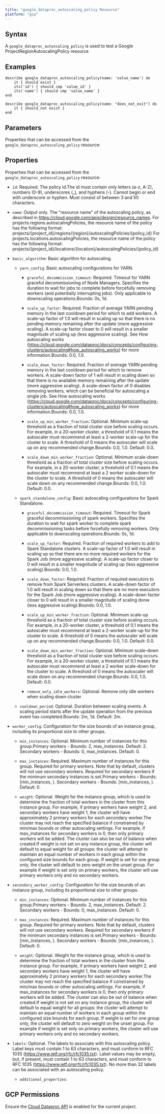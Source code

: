 ```yaml
---
title: "google_dataproc_autoscaling_policy Resource"
platform: "gcp"
---
```



## Syntax
A `google_dataproc_autoscaling_policy` is used to test a Google ProjectRegionAutoscalingPolicy resource

## Examples
```
describe google_dataproc_autoscaling_policy(name: 'value_name') do
	it { should exist }
	its('id') { should cmp 'value_id' }
	its('name') { should cmp 'value_name' }
end

describe google_dataproc_autoscaling_policy(name: "does_not_exit") do
	it { should_not exist }
end
```

## Parameters
Properties that can be accessed from the `google_dataproc_autoscaling_policy` resource:

## Properties
Properties that can be accessed from the `google_dataproc_autoscaling_policy` resource:


  * `id`: Required. The policy id.The id must contain only letters (a-z, A-Z), numbers (0-9), underscores (_), and hyphens (-). Cannot begin or end with underscore or hyphen. Must consist of between 3 and 50 characters.

  * `name`: Output only. The "resource name" of the autoscaling policy, as described in https://cloud.google.com/apis/design/resource_names. For projects.regions.autoscalingPolicies, the resource name of the policy has the following format: projects/{project_id}/regions/{region}/autoscalingPolicies/{policy_id} For projects.locations.autoscalingPolicies, the resource name of the policy has the following format: projects/{project_id}/locations/{location}/autoscalingPolicies/{policy_id}

  * `basic_algorithm`: Basic algorithm for autoscaling.

    * `yarn_config`: Basic autoscaling configurations for YARN.

      * `graceful_decommission_timeout`: Required. Timeout for YARN graceful decommissioning of Node Managers. Specifies the duration to wait for jobs to complete before forcefully removing workers (and potentially interrupting jobs). Only applicable to downscaling operations.Bounds: 0s, 1d.

      * `scale_up_factor`: Required. Fraction of average YARN pending memory in the last cooldown period for which to add workers. A scale-up factor of 1.0 will result in scaling up so that there is no pending memory remaining after the update (more aggressive scaling). A scale-up factor closer to 0 will result in a smaller magnitude of scaling up (less aggressive scaling). See How autoscaling works (https://cloud.google.com/dataproc/docs/concepts/configuring-clusters/autoscaling#how_autoscaling_works) for more information.Bounds: 0.0, 1.0.

      * `scale_down_factor`: Required. Fraction of average YARN pending memory in the last cooldown period for which to remove workers. A scale-down factor of 1 will result in scaling down so that there is no available memory remaining after the update (more aggressive scaling). A scale-down factor of 0 disables removing workers, which can be beneficial for autoscaling a single job. See How autoscaling works (https://cloud.google.com/dataproc/docs/concepts/configuring-clusters/autoscaling#how_autoscaling_works) for more information.Bounds: 0.0, 1.0.

      * `scale_up_min_worker_fraction`: Optional. Minimum scale-up threshold as a fraction of total cluster size before scaling occurs. For example, in a 20-worker cluster, a threshold of 0.1 means the autoscaler must recommend at least a 2-worker scale-up for the cluster to scale. A threshold of 0 means the autoscaler will scale up on any recommended change.Bounds: 0.0, 1.0. Default: 0.0.

      * `scale_down_min_worker_fraction`: Optional. Minimum scale-down threshold as a fraction of total cluster size before scaling occurs. For example, in a 20-worker cluster, a threshold of 0.1 means the autoscaler must recommend at least a 2 worker scale-down for the cluster to scale. A threshold of 0 means the autoscaler will scale down on any recommended change.Bounds: 0.0, 1.0. Default: 0.0.

    * `spark_standalone_config`: Basic autoscaling configurations for Spark Standalone.

      * `graceful_decommission_timeout`: Required. Timeout for Spark graceful decommissioning of spark workers. Specifies the duration to wait for spark worker to complete spark decommissioning tasks before forcefully removing workers. Only applicable to downscaling operations.Bounds: 0s, 1d.

      * `scale_up_factor`: Required. Fraction of required workers to add to Spark Standalone clusters. A scale-up factor of 1.0 will result in scaling up so that there are no more required workers for the Spark Job (more aggressive scaling). A scale-up factor closer to 0 will result in a smaller magnitude of scaling up (less aggressive scaling).Bounds: 0.0, 1.0.

      * `scale_down_factor`: Required. Fraction of required executors to remove from Spark Serverless clusters. A scale-down factor of 1.0 will result in scaling down so that there are no more executors for the Spark Job.(more aggressive scaling). A scale-down factor closer to 0 will result in a smaller magnitude of scaling donw (less aggressive scaling).Bounds: 0.0, 1.0.

      * `scale_up_min_worker_fraction`: Optional. Minimum scale-up threshold as a fraction of total cluster size before scaling occurs. For example, in a 20-worker cluster, a threshold of 0.1 means the autoscaler must recommend at least a 2-worker scale-up for the cluster to scale. A threshold of 0 means the autoscaler will scale up on any recommended change.Bounds: 0.0, 1.0. Default: 0.0.

      * `scale_down_min_worker_fraction`: Optional. Minimum scale-down threshold as a fraction of total cluster size before scaling occurs. For example, in a 20-worker cluster, a threshold of 0.1 means the autoscaler must recommend at least a 2 worker scale-down for the cluster to scale. A threshold of 0 means the autoscaler will scale down on any recommended change.Bounds: 0.0, 1.0. Default: 0.0.

      * `remove_only_idle_workers`: Optional. Remove only idle workers when scaling down cluster

    * `cooldown_period`: Optional. Duration between scaling events. A scaling period starts after the update operation from the previous event has completed.Bounds: 2m, 1d. Default: 2m.

  * `worker_config`: Configuration for the size bounds of an instance group, including its proportional size to other groups.

    * `min_instances`: Optional. Minimum number of instances for this group.Primary workers - Bounds: 2, max_instances. Default: 2. Secondary workers - Bounds: 0, max_instances. Default: 0.

    * `max_instances`: Required. Maximum number of instances for this group. Required for primary workers. Note that by default, clusters will not use secondary workers. Required for secondary workers if the minimum secondary instances is set.Primary workers - Bounds: [min_instances, ). Secondary workers - Bounds: [min_instances, ). Default: 0.

    * `weight`: Optional. Weight for the instance group, which is used to determine the fraction of total workers in the cluster from this instance group. For example, if primary workers have weight 2, and secondary workers have weight 1, the cluster will have approximately 2 primary workers for each secondary worker.The cluster may not reach the specified balance if constrained by min/max bounds or other autoscaling settings. For example, if max_instances for secondary workers is 0, then only primary workers will be added. The cluster can also be out of balance when created.If weight is not set on any instance group, the cluster will default to equal weight for all groups: the cluster will attempt to maintain an equal number of workers in each group within the configured size bounds for each group. If weight is set for one group only, the cluster will default to zero weight on the unset group. For example if weight is set only on primary workers, the cluster will use primary workers only and no secondary workers.

  * `secondary_worker_config`: Configuration for the size bounds of an instance group, including its proportional size to other groups.

    * `min_instances`: Optional. Minimum number of instances for this group.Primary workers - Bounds: 2, max_instances. Default: 2. Secondary workers - Bounds: 0, max_instances. Default: 0.

    * `max_instances`: Required. Maximum number of instances for this group. Required for primary workers. Note that by default, clusters will not use secondary workers. Required for secondary workers if the minimum secondary instances is set.Primary workers - Bounds: [min_instances, ). Secondary workers - Bounds: [min_instances, ). Default: 0.

    * `weight`: Optional. Weight for the instance group, which is used to determine the fraction of total workers in the cluster from this instance group. For example, if primary workers have weight 2, and secondary workers have weight 1, the cluster will have approximately 2 primary workers for each secondary worker.The cluster may not reach the specified balance if constrained by min/max bounds or other autoscaling settings. For example, if max_instances for secondary workers is 0, then only primary workers will be added. The cluster can also be out of balance when created.If weight is not set on any instance group, the cluster will default to equal weight for all groups: the cluster will attempt to maintain an equal number of workers in each group within the configured size bounds for each group. If weight is set for one group only, the cluster will default to zero weight on the unset group. For example if weight is set only on primary workers, the cluster will use primary workers only and no secondary workers.

  * `labels`: Optional. The labels to associate with this autoscaling policy. Label keys must contain 1 to 63 characters, and must conform to RFC 1035 (https://www.ietf.org/rfc/rfc1035.txt). Label values may be empty, but, if present, must contain 1 to 63 characters, and must conform to RFC 1035 (https://www.ietf.org/rfc/rfc1035.txt). No more than 32 labels can be associated with an autoscaling policy.

    * `additional_properties`:


## GCP Permissions

Ensure the [Cloud Dataproc API](https://console.cloud.google.com/apis/library/dataproc.googleapis.com) is enabled for the current project.
